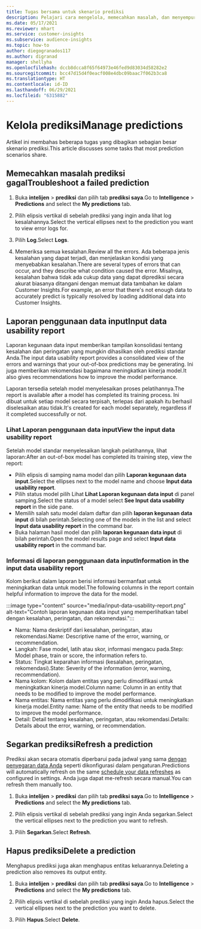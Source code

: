 ```yaml
---
title: Tugas bersama untuk skenario prediksi
description: Pelajari cara mengelola, memecahkan masalah, dan menyempurnakan prediksi.
ms.date: 05/17/2021
ms.reviewer: mhart
ms.service: customer-insights
ms.subservice: audience-insights
ms.topic: how-to
author: diegogranados117
ms.author: digranad
manager: shellyha
ms.openlocfilehash: dccb8dcca8f65f64973e46fed9d83034d58282e2
ms.sourcegitcommit: bcc47d15d4f0eacf008e4dbc09baac7f062b3ca8
ms.translationtype: HT
ms.contentlocale: id-ID
ms.lasthandoff: 06/29/2021
ms.locfileid: "6315882"
---
```

# <a name="manage-predictions"></a><span data-ttu-id="d5895-103">Kelola prediksi</span><span class="sxs-lookup"><span data-stu-id="d5895-103">Manage predictions</span></span>

<span data-ttu-id="d5895-104">Artikel ini membahas beberapa tugas yang dibagikan sebagian besar skenario prediksi.</span><span class="sxs-lookup"><span data-stu-id="d5895-104">This article discusses some tasks that most prediction scenarios share.</span></span>

## <a name="troubleshoot-a-failed-prediction"></a><span data-ttu-id="d5895-105">Memecahkan masalah prediksi gagal</span><span class="sxs-lookup"><span data-stu-id="d5895-105">Troubleshoot a failed prediction</span></span>

1. <span data-ttu-id="d5895-106">Buka **intelijen** > **prediksi** dan pilih tab **prediksi saya**.</span><span class="sxs-lookup"><span data-stu-id="d5895-106">Go to **Intelligence** > **Predictions** and select the **My predictions** tab.</span></span>

1. <span data-ttu-id="d5895-107">Pilih elipsis vertikal di sebelah prediksi yang ingin anda lihat log kesalahannya.</span><span class="sxs-lookup"><span data-stu-id="d5895-107">Select the vertical ellipses next to the prediction you want to view error logs for.</span></span>

1. <span data-ttu-id="d5895-108">Pilih **Log**.</span><span class="sxs-lookup"><span data-stu-id="d5895-108">Select **Logs**.</span></span>

1. <span data-ttu-id="d5895-109">Memeriksa semua kesalahan.</span><span class="sxs-lookup"><span data-stu-id="d5895-109">Review all the errors.</span></span> <span data-ttu-id="d5895-110">Ada beberapa jenis kesalahan yang dapat terjadi, dan menjelaskan kondisi yang menyebabkan kesalahan.</span><span class="sxs-lookup"><span data-stu-id="d5895-110">There are several types of errors that can occur, and they describe what condition caused the error.</span></span> <span data-ttu-id="d5895-111">Misalnya, kesalahan bahwa tidak ada cukup data yang dapat diprediksi secara akurat biasanya ditangani dengan memuat data tambahan ke dalam Customer Insights.</span><span class="sxs-lookup"><span data-stu-id="d5895-111">For example, an error that there's not enough data to accurately predict is typically resolved by loading additional data into Customer Insights.</span></span>

## <a name="input-data-usability-report"></a><span data-ttu-id="d5895-112">Laporan penggunaan data input</span><span class="sxs-lookup"><span data-stu-id="d5895-112">Input data usability report</span></span>

<span data-ttu-id="d5895-113">Laporan kegunaan data input memberikan tampilan konsolidasi tentang kesalahan dan peringatan yang mungkin dihasilkan oleh prediksi standar Anda.</span><span class="sxs-lookup"><span data-stu-id="d5895-113">The input data usability report provides a consolidated view of the errors and warnings that your out-of-box predictions may be generating.</span></span> <span data-ttu-id="d5895-114">Ini juga memberikan rekomendasi bagaimana meningkatkan kinerja model.</span><span class="sxs-lookup"><span data-stu-id="d5895-114">It also gives recommendations how to improve the model performance.</span></span>

<span data-ttu-id="d5895-115">Laporan tersedia setelah model menyelesaikan proses pelatihannya.</span><span class="sxs-lookup"><span data-stu-id="d5895-115">The report is available after a model has completed its training process.</span></span> <span data-ttu-id="d5895-116">Ini dibuat untuk setiap model secara terpisah, terlepas dari apakah itu berhasil diselesaikan atau tidak.</span><span class="sxs-lookup"><span data-stu-id="d5895-116">It's created for each model separately, regardless if it completed successfully or not.</span></span>

### <a name="view-the-input-data-usability-report"></a><span data-ttu-id="d5895-117">Lihat Laporan penggunaan data input</span><span class="sxs-lookup"><span data-stu-id="d5895-117">View the input data usability report</span></span>

<span data-ttu-id="d5895-118">Setelah model standar menyelesaikan langkah pelatihannya, lihat laporan:</span><span class="sxs-lookup"><span data-stu-id="d5895-118">After an out-of-box model has completed its training step, view the report:</span></span>
- <span data-ttu-id="d5895-119">Pilih elipsis di samping nama model dan pilih **Laporan kegunaan data input**.</span><span class="sxs-lookup"><span data-stu-id="d5895-119">Select the ellipses next to the model name and choose **Input data usability report**.</span></span>
- <span data-ttu-id="d5895-120">Pilih status model pilih Lihat **Lihat Laporan kegunaan data input** di panel samping.</span><span class="sxs-lookup"><span data-stu-id="d5895-120">Select the status of a model select **See Input data usability report** in the side pane.</span></span>
- <span data-ttu-id="d5895-121">Memilih salah satu model dalam daftar dan pilih **laporan kegunaan data input** di bilah perintah.</span><span class="sxs-lookup"><span data-stu-id="d5895-121">Selecting one of the models in the list and select **Input data usability report** in the command bar.</span></span>
- <span data-ttu-id="d5895-122">Buka halaman hasil model dan pilih **laporan kegunaan data input** di bilah perintah.</span><span class="sxs-lookup"><span data-stu-id="d5895-122">Open the model results page and select **Input data usability report** in the command bar.</span></span>

### <a name="information-in-the-input-data-usability-report"></a><span data-ttu-id="d5895-123">Informasi di laporan penggunaan data input</span><span class="sxs-lookup"><span data-stu-id="d5895-123">Information in the input data usability report</span></span>

<span data-ttu-id="d5895-124">Kolom berikut dalam laporan berisi informasi bermanfaat untuk meningkatkan data untuk model.</span><span class="sxs-lookup"><span data-stu-id="d5895-124">The following columns in the report contain helpful information to improve the data for the model.</span></span>

:::image type="content" source="media/input-data-usability-report.png" alt-text="Contoh laporan kegunaan data input yang memperlihatkan tabel dengan kesalahan, peringatan, dan rekomendasi.":::

- <span data-ttu-id="d5895-126">Nama: Nama deskriptif dari kesalahan, peringatan, atau rekomendasi.</span><span class="sxs-lookup"><span data-stu-id="d5895-126">Name: Descriptive name of the error, warning, or recommendation.</span></span>
- <span data-ttu-id="d5895-127">Langkah: Fase model, latih atau skor, informasi mengacu pada.</span><span class="sxs-lookup"><span data-stu-id="d5895-127">Step: Model phase, train or score, the information refers to.</span></span>
- <span data-ttu-id="d5895-128">Status: Tingkat keparahan informasi (kesalahan, peringatan, rekomendasi).</span><span class="sxs-lookup"><span data-stu-id="d5895-128">State: Severity of the information (error, warning, recommendation).</span></span>
- <span data-ttu-id="d5895-129">Nama kolom: Kolom dalam entitas yang perlu dimodifikasi untuk meningkatkan kinerja model.</span><span class="sxs-lookup"><span data-stu-id="d5895-129">Column name: Column in an entity that needs to be modified to improve the model performance.</span></span>
- <span data-ttu-id="d5895-130">Nama entitas: Nama entitas yang perlu dimodifikasi untuk meningkatkan kinerja model.</span><span class="sxs-lookup"><span data-stu-id="d5895-130">Entity name: Name of the entity that needs to be modified to improve the model performance.</span></span>
- <span data-ttu-id="d5895-131">Detail: Detail tentang kesalahan, peringatan, atau rekomendasi.</span><span class="sxs-lookup"><span data-stu-id="d5895-131">Details: Details about the error, warning, or recommendation.</span></span>

## <a name="refresh-a-prediction"></a><span data-ttu-id="d5895-132">Segarkan prediksi</span><span class="sxs-lookup"><span data-stu-id="d5895-132">Refresh a prediction</span></span>

<span data-ttu-id="d5895-133">Prediksi akan secara otomatis diperbarui pada jadwal yang sama [dengan penyegaran data Anda](system.md#schedule-tab) seperti dikonfigurasi dalam pengaturan.</span><span class="sxs-lookup"><span data-stu-id="d5895-133">Predictions will automatically refresh on the same [schedule your data refreshes](system.md#schedule-tab) as configured in settings.</span></span> <span data-ttu-id="d5895-134">Anda juga dapat me-refresh secara manual.</span><span class="sxs-lookup"><span data-stu-id="d5895-134">You can refresh them manually too.</span></span>

1. <span data-ttu-id="d5895-135">Buka **intelijen** > **prediksi** dan pilih tab **prediksi saya**.</span><span class="sxs-lookup"><span data-stu-id="d5895-135">Go to **Intelligence** > **Predictions** and select the **My predictions** tab.</span></span>

1. <span data-ttu-id="d5895-136">Pilih elipsis vertikal di sebelah prediksi yang ingin Anda segarkan.</span><span class="sxs-lookup"><span data-stu-id="d5895-136">Select the vertical ellipses next to the prediction you want to refresh.</span></span>

1. <span data-ttu-id="d5895-137">Pilih **Segarkan**.</span><span class="sxs-lookup"><span data-stu-id="d5895-137">Select **Refresh**.</span></span>

## <a name="delete-a-prediction"></a><span data-ttu-id="d5895-138">Hapus prediksi</span><span class="sxs-lookup"><span data-stu-id="d5895-138">Delete a prediction</span></span>

<span data-ttu-id="d5895-139">Menghapus prediksi juga akan menghapus entitas keluarannya.</span><span class="sxs-lookup"><span data-stu-id="d5895-139">Deleting a prediction also removes its output entity.</span></span>

1. <span data-ttu-id="d5895-140">Buka **intelijen** > **prediksi** dan pilih tab **prediksi saya**.</span><span class="sxs-lookup"><span data-stu-id="d5895-140">Go to **Intelligence** > **Predictions** and select the **My predictions** tab.</span></span>

1. <span data-ttu-id="d5895-141">Pilih elipsis vertikal di sebelah prediksi yang ingin Anda hapus.</span><span class="sxs-lookup"><span data-stu-id="d5895-141">Select the vertical ellipses next to the prediction you want to delete.</span></span>

1. <span data-ttu-id="d5895-142">Pilih **Hapus**.</span><span class="sxs-lookup"><span data-stu-id="d5895-142">Select **Delete**.</span></span>
